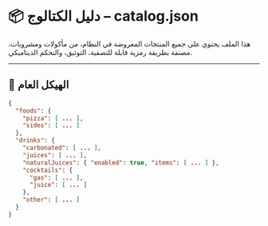 # 📦 دليل الكتالوج – catalog.json

هذا الملف يحتوي على جميع المنتجات المعروضة في النظام، من مأكولات ومشروبات، مصنفة بطريقة رمزية قابلة للتصفية، التوثيق، والتحكم الديناميكي.

---

## 🧩 الهيكل العام

```json
{
  "foods": {
    "pizza": [ ... ],
    "sides": [ ... ]
  },
  "drinks": {
    "carbonated": [ ... ],
    "juices": [ ... ],
    "naturalJuices": { "enabled": true, "items": [ ... ] },
    "cocktails": {
      "gas": [ ... ],
      "juice": [ ... ]
    },
    "other": [ ... ]
  }
}
